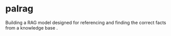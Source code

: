 # palrag
Building a RAG model designed for referencing and finding the correct facts from a knowledge base   .


